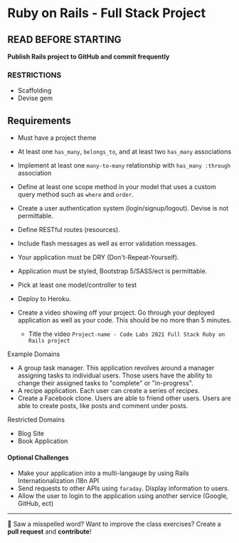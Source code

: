 # Ruby on Rails - Full Stack Project

## READ BEFORE STARTING

**Publish Rails project to GitHub and commit frequently**<br>

### RESTRICTIONS 
- Scaffolding 
- Devise gem

## Requirements

- Must have a project theme
- At least one `has_many`, `belongs_to`, and at least two `has_many` associations
- Implement at least one `many-to-many` relationship with `has_many :through` association
- Define at least one scope method in your model that uses a custom query method such as `where` and `order`.
- Create a user authentication system (login/signup/logout). Devise is not permittable.
- Define RESTful routes (resources).
- Include flash messages as well as error validation messages.
- Your application must be DRY (Don't-Repeat-Yourself).
- Application must be styled, Bootstrap 5/SASS/ect is permittable.
- Pick at least one model/controller to test
- Deploy to Heroku.

- Create a video showing off your project. Go through your deployed application as well as your code. This should be no more than 5 minutes. 
  - Title the video `Project-name - Code Labs 2021 Full Stack Ruby on Rails project`

Example Domains
- A group task manager. This application revolves around a manager assigning tasks to individual users. Those users have the ability to change their assigned tasks to "complete" or "in-progress". 
- A recipe application. Each user can create a series of recipes.
- Create a Facebook clone. Users are able to friend other users. Users are able to create posts, like posts and comment under posts.

Restricted Domains 
- Blog Site
- Book Application

#### Optional Challenges
- Make your application into a multi-langauge by using Rails Internationalization i18n API
- Send requests to other APIs using `faraday`. Display information to users.
- Allow the user to login to the application using another service (Google, GitHub, ect)

---

:wave: Saw a misspelled word? Want to improve the class exercises? Create a **pull request** and **contribute**!
